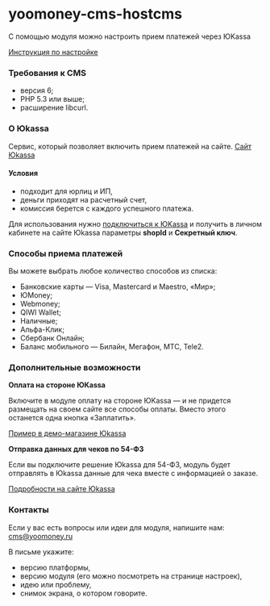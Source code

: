 # yoomoney-cms-hostcms

С помощью модуля можно настроить прием платежей через ЮKassa

[Инструкция по настройке](https://yookassa.ru/docs/support/payments/onboarding/integration/cms-module/hostcms)

### Требования к CMS
* версия 6;
* PHP 5.3 или выше;
* расширение libcurl.

### О Юkassa
Сервис, который позволяет включить прием платежей на сайте.
[Сайт Юkassa](https://yookassa.ru/)

#### Условия
 
* подходит для юрлиц и ИП,
* деньги приходят на расчетный счет,
* комиссия берется с каждого успешного платежа.

Для использования нужно [подключиться к ЮKassa](https://yookassa.ru/joinups) и получить в личном кабинете на сайте Юkassa параметры **shopId** и **Секретный ключ**.

### Способы приема платежей
Вы можете выбрать любое количество способов из списка:

* Банковские карты — Visa, Mastercard и Maestro, «Мир»;
* ЮMoney;
* Webmoney;
* QIWI Wallet;
* Наличные;
* Альфа-Клик;
* Сбербанк Онлайн;
* Баланс мобильного — Билайн, Мегафон, МТС, Tele2.

### Дополнительные возможности

**Оплата на стороне ЮKassa**

Включите в модуле оплату на стороне ЮKassa — и не придется размещать на своем сайте все способы оплаты. Вместо этого останется одна кнопка «Заплатить».

[Пример в демо-магазине Юkassa](https://demo.yookassa.ru/)

**Отправка данных для чеков по 54-ФЗ**

Если вы подключите решение Юkassa для 54-ФЗ, модуль будет отправлять в Юkassa данные для чека вместе с информацией о заказе.

[Подробности на сайте Юkassa](https://yookassa.ru/54fz/)

### Контакты

Если у вас есть вопросы или идеи для модуля, напишите нам: cms@yoomoney.ru

В письме укажите:
* версию платформы,
* версию модуля (его можно посмотреть на странице настроек),
* идею или проблему,
* снимок экрана, о котором говорите.
